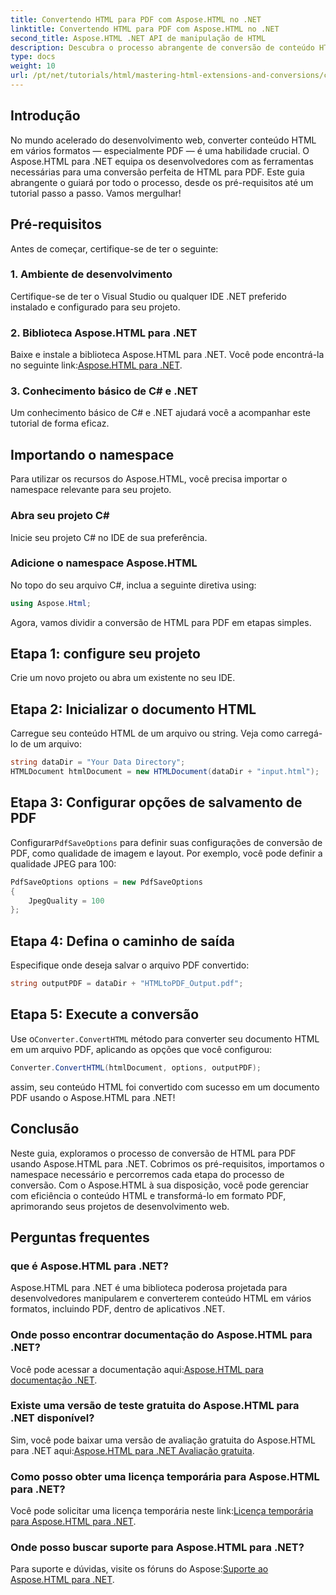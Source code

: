 ```yaml
---
title: Convertendo HTML para PDF com Aspose.HTML no .NET
linktitle: Convertendo HTML para PDF com Aspose.HTML no .NET
second_title: Aspose.HTML .NET API de manipulação de HTML
description: Descubra o processo abrangente de conversão de conteúdo HTML para PDF usando a poderosa biblioteca Aspose.HTML para .NET. Este guia fornece aos desenvolvedores.
type: docs
weight: 10
url: /pt/net/tutorials/html/mastering-html-extensions-and-conversions/converting-html-to-pdf/
---
```

## Introdução

No mundo acelerado do desenvolvimento web, converter conteúdo HTML em vários formatos — especialmente PDF — é uma habilidade crucial. O Aspose.HTML para .NET equipa os desenvolvedores com as ferramentas necessárias para uma conversão perfeita de HTML para PDF. Este guia abrangente o guiará por todo o processo, desde os pré-requisitos até um tutorial passo a passo. Vamos mergulhar!

## Pré-requisitos

Antes de começar, certifique-se de ter o seguinte:

### 1. Ambiente de desenvolvimento
Certifique-se de ter o Visual Studio ou qualquer IDE .NET preferido instalado e configurado para seu projeto.

### 2. Biblioteca Aspose.HTML para .NET
 Baixe e instale a biblioteca Aspose.HTML para .NET. Você pode encontrá-la no seguinte link:[Aspose.HTML para .NET](https://releases.aspose.com/html/net/).

### 3. Conhecimento básico de C# e .NET
Um conhecimento básico de C# e .NET ajudará você a acompanhar este tutorial de forma eficaz.

## Importando o namespace

Para utilizar os recursos do Aspose.HTML, você precisa importar o namespace relevante para seu projeto.

### Abra seu projeto C#
Inicie seu projeto C# no IDE de sua preferência.

### Adicione o namespace Aspose.HTML
No topo do seu arquivo C#, inclua a seguinte diretiva using:

```csharp
using Aspose.Html;
```

Agora, vamos dividir a conversão de HTML para PDF em etapas simples.

## Etapa 1: configure seu projeto
Crie um novo projeto ou abra um existente no seu IDE.

## Etapa 2: Inicializar o documento HTML
Carregue seu conteúdo HTML de um arquivo ou string. Veja como carregá-lo de um arquivo:

```csharp
string dataDir = "Your Data Directory";
HTMLDocument htmlDocument = new HTMLDocument(dataDir + "input.html");
```

## Etapa 3: Configurar opções de salvamento de PDF
 Configurar`PdfSaveOptions` para definir suas configurações de conversão de PDF, como qualidade de imagem e layout. Por exemplo, você pode definir a qualidade JPEG para 100:

```csharp
PdfSaveOptions options = new PdfSaveOptions
{
    JpegQuality = 100
};
```

## Etapa 4: Defina o caminho de saída
Especifique onde deseja salvar o arquivo PDF convertido:

```csharp
string outputPDF = dataDir + "HTMLtoPDF_Output.pdf";
```

## Etapa 5: Execute a conversão
 Use o`Converter.ConvertHTML` método para converter seu documento HTML em um arquivo PDF, aplicando as opções que você configurou:

```csharp
Converter.ConvertHTML(htmlDocument, options, outputPDF);
```

assim, seu conteúdo HTML foi convertido com sucesso em um documento PDF usando o Aspose.HTML para .NET!

## Conclusão

Neste guia, exploramos o processo de conversão de HTML para PDF usando Aspose.HTML para .NET. Cobrimos os pré-requisitos, importamos o namespace necessário e percorremos cada etapa do processo de conversão. Com o Aspose.HTML à sua disposição, você pode gerenciar com eficiência o conteúdo HTML e transformá-lo em formato PDF, aprimorando seus projetos de desenvolvimento web.

## Perguntas frequentes

### que é Aspose.HTML para .NET?
Aspose.HTML para .NET é uma biblioteca poderosa projetada para desenvolvedores manipularem e converterem conteúdo HTML em vários formatos, incluindo PDF, dentro de aplicativos .NET.

### Onde posso encontrar documentação do Aspose.HTML para .NET?
 Você pode acessar a documentação aqui:[Aspose.HTML para documentação .NET](https://reference.aspose.com/html/net/).

### Existe uma versão de teste gratuita do Aspose.HTML para .NET disponível?
 Sim, você pode baixar uma versão de avaliação gratuita do Aspose.HTML para .NET aqui:[Aspose.HTML para .NET Avaliação gratuita](https://releases.aspose.com/).

### Como posso obter uma licença temporária para Aspose.HTML para .NET?
 Você pode solicitar uma licença temporária neste link:[Licença temporária para Aspose.HTML para .NET](https://purchase.conholdate.com/temporary-license/).

### Onde posso buscar suporte para Aspose.HTML para .NET?
 Para suporte e dúvidas, visite os fóruns do Aspose:[Suporte ao Aspose.HTML para .NET](https://forum.aspose.com/).